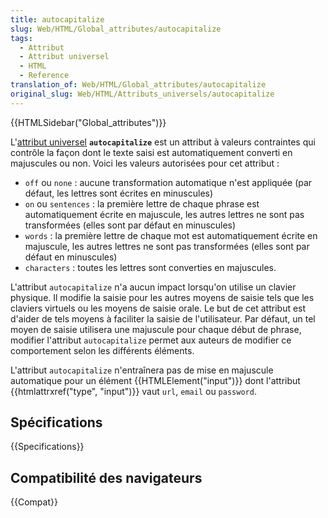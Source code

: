 ```yaml
---
title: autocapitalize
slug: Web/HTML/Global_attributes/autocapitalize
tags:
  - Attribut
  - Attribut universel
  - HTML
  - Reference
translation_of: Web/HTML/Global_attributes/autocapitalize
original_slug: Web/HTML/Attributs_universels/autocapitalize
---
```


{{HTMLSidebar("Global_attributes")}}

L'[attribut universel](/fr/docs/Web/HTML/Attributs_universels) **`autocapitalize`** est un attribut à valeurs contraintes qui contrôle la façon dont le texte saisi est automatiquement converti en majuscules ou non. Voici les valeurs autorisées pour cet attribut :

- `off` ou `none` : aucune transformation automatique n'est appliquée (par défaut, les lettres sont écrites en minuscules)
- `on` ou `sentences` : la première lettre de chaque phrase est automatiquement écrite en majuscule, les autres lettres ne sont pas transformées (elles sont par défaut en minuscules)
- `words` : la première lettre de chaque mot est automatiquement écrite en majuscule, les autres lettres ne sont pas transformées (elles sont par défaut en minuscules)
- `characters` : toutes les lettres sont converties en majuscules.

L'attribut `autocapitalize` n'a aucun impact lorsqu'on utilise un clavier physique. Il modifie la saisie pour les autres moyens de saisie tels que les claviers virtuels ou les moyens de saisie orale. Le but de cet attribut est d'aider de tels moyens à faciliter la saisie de l'utilisateur. Par défaut, un tel moyen de saisie utilisera une majuscule pour chaque début de phrase, modifier l'attribut `autocapitalize` permet aux auteurs de modifier ce comportement selon les différents éléments.

L'attribut `autocapitalize` n'entraînera pas de mise en majuscule automatique pour un élément {{HTMLElement("input")}} dont l'attribut {{htmlattrxref("type", "input")}} vaut `url`, `email` ou `password`.

## Spécifications

{{Specifications}}

## Compatibilité des navigateurs

{{Compat}}
